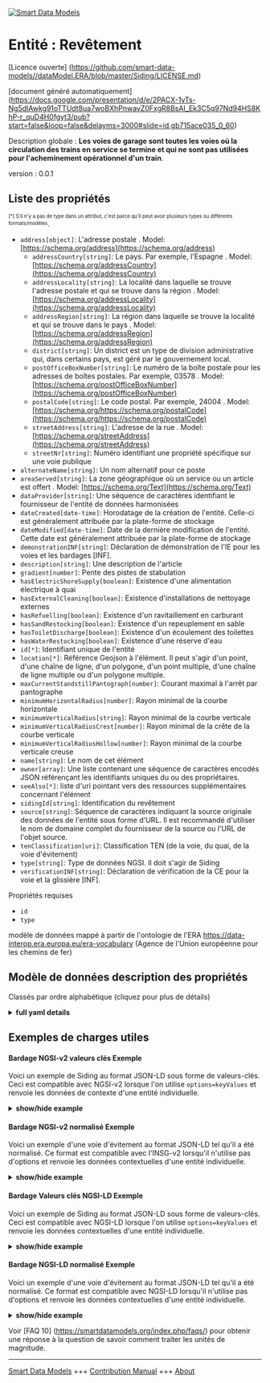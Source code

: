 <!-- 10-Header -->  
[![Smart Data Models](https://smartdatamodels.org/wp-content/uploads/2022/01/SmartDataModels_logo.png "Logo")](https://smartdatamodels.org)  
Entité : Revêtement  
===================<!-- /10-Header -->  
<!-- 15-License -->  
[Licence ouverte] (https://github.com/smart-data-models//dataModel.ERA/blob/master/Siding/LICENSE.md)  
[document généré automatiquement] (https://docs.google.com/presentation/d/e/2PACX-1vTs-Ng5dIAwkg91oTTUdt8ua7woBXhPnwavZ0FxgR8BsAI_Ek3C5q97Nd94HS8KhP-r_quD4H0fgyt3/pub?start=false&loop=false&delayms=3000#slide=id.gb715ace035_0_60)  
<!-- /15-License -->  
<!-- 20-Description -->  
Description globale : **Les voies de garage sont toutes les voies où la circulation des trains en service se termine et qui ne sont pas utilisées pour l'acheminement opérationnel d'un train**.  
version : 0.0.1  
<!-- /20-Description -->  
<!-- 30-PropertiesList -->  

## Liste des propriétés  

<sup><sub>[*] S'il n'y a pas de type dans un attribut, c'est parce qu'il peut avoir plusieurs types ou différents formats/modèles</sub></sup>.  
- `address[object]`: L'adresse postale  . Model: [https://schema.org/address](https://schema.org/address)	- `addressCountry[string]`: Le pays. Par exemple, l'Espagne  . Model: [https://schema.org/addressCountry](https://schema.org/addressCountry)  
	- `addressLocality[string]`: La localité dans laquelle se trouve l'adresse postale et qui se trouve dans la région  . Model: [https://schema.org/addressLocality](https://schema.org/addressLocality)  
	- `addressRegion[string]`: La région dans laquelle se trouve la localité et qui se trouve dans le pays  . Model: [https://schema.org/addressRegion](https://schema.org/addressRegion)  
	- `district[string]`: Un district est un type de division administrative qui, dans certains pays, est géré par le gouvernement local.    
	- `postOfficeBoxNumber[string]`: Le numéro de la boîte postale pour les adresses de boîtes postales. Par exemple, 03578  . Model: [https://schema.org/postOfficeBoxNumber](https://schema.org/postOfficeBoxNumber)  
	- `postalCode[string]`: Le code postal. Par exemple, 24004  . Model: [https://schema.org/https://schema.org/postalCode](https://schema.org/https://schema.org/postalCode)  
	- `streetAddress[string]`: L'adresse de la rue  . Model: [https://schema.org/streetAddress](https://schema.org/streetAddress)  
	- `streetNr[string]`: Numéro identifiant une propriété spécifique sur une voie publique    
- `alternateName[string]`: Un nom alternatif pour ce poste  - `areaServed[string]`: La zone géographique où un service ou un article est offert  . Model: [https://schema.org/Text](https://schema.org/Text)- `dataProvider[string]`: Une séquence de caractères identifiant le fournisseur de l'entité de données harmonisées  - `dateCreated[date-time]`: Horodatage de la création de l'entité. Celle-ci est généralement attribuée par la plate-forme de stockage  - `dateModified[date-time]`: Date de la dernière modification de l'entité. Cette date est généralement attribuée par la plate-forme de stockage  - `demonstrationINF[string]`: Déclaration de démonstration de l'IE pour les voies et les bardages [INF].  - `description[string]`: Une description de l'article  - `gradient[number]`: Pente des pistes de stabulation  - `hasElectricShoreSupply[boolean]`: Existence d'une alimentation électrique à quai  - `hasExternalCleaning[boolean]`: Existence d'installations de nettoyage externes  - `hasRefuelling[boolean]`: Existence d'un ravitaillement en carburant  - `hasSandRestocking[boolean]`: Existence d'un repeuplement en sable  - `hasToiletDischarge[boolean]`: Existence d'un écoulement des toilettes  - `hasWaterRestocking[boolean]`: Existence d'une réserve d'eau  - `id[*]`: Identifiant unique de l'entité  - `location[*]`: Référence Geojson à l'élément. Il peut s'agir d'un point, d'une chaîne de ligne, d'un polygone, d'un point multiple, d'une chaîne de ligne multiple ou d'un polygone multiple.  - `maxCurrentStandstillPantograph[number]`: Courant maximal à l'arrêt par pantographe  - `minimumHorizontalRadius[number]`: Rayon minimal de la courbe horizontale  - `minimumVerticalRadius[string]`: Rayon minimal de la courbe verticale  - `minimumVerticalRadiusCrest[number]`: Rayon minimal de la crête de la courbe verticale  - `minimumVerticalRadiusHollow[number]`: Rayon minimal de la courbe verticale creuse  - `name[string]`: Le nom de cet élément  - `owner[array]`: Une liste contenant une séquence de caractères encodés JSON référençant les identifiants uniques du ou des propriétaires.  - `seeAlso[*]`: liste d'uri pointant vers des ressources supplémentaires concernant l'élément  - `sidingId[string]`: Identification du revêtement  - `source[string]`: Séquence de caractères indiquant la source originale des données de l'entité sous forme d'URL. Il est recommandé d'utiliser le nom de domaine complet du fournisseur de la source ou l'URL de l'objet source.  - `tenClassification[uri]`: Classification TEN (de la voie, du quai, de la voie d'évitement)  - `type[string]`: Type de données NGSI. Il doit s'agir de Siding  - `verificationINF[string]`: Déclaration de vérification de la CE pour la voie et la glissière [INF].  <!-- /30-PropertiesList -->  
<!-- 35-RequiredProperties -->  
Propriétés requises  
- `id`  - `type`  <!-- /35-RequiredProperties -->  
<!-- 40-RequiredProperties -->  
modèle de données mappé à partir de l'ontologie de l'ERA https://data-interop.era.europa.eu/era-vocabulary (Agence de l'Union européenne pour les chemins de fer)  
<!-- /40-RequiredProperties -->  
<!-- 50-DataModelHeader -->  
## Modèle de données description des propriétés  
Classés par ordre alphabétique (cliquez pour plus de détails)  
<!-- /50-DataModelHeader -->  
<!-- 60-ModelYaml -->  
<details><summary><strong>full yaml details</strong></summary>    
```yaml  
Siding:    
  description: Sidings are all those tracks where running trains in service movements ends and which are not used for operational routing of a train.    
  properties:    
    address:    
      description: The mailing address    
      properties:    
        addressCountry:    
          description: 'The country. For example, Spain'    
          type: string    
          x-ngsi:    
            model: https://schema.org/addressCountry    
            type: Property    
        addressLocality:    
          description: 'The locality in which the street address is, and which is in the region'    
          type: string    
          x-ngsi:    
            model: https://schema.org/addressLocality    
            type: Property    
        addressRegion:    
          description: 'The region in which the locality is, and which is in the country'    
          type: string    
          x-ngsi:    
            model: https://schema.org/addressRegion    
            type: Property    
        district:    
          description: 'A district is a type of administrative division that, in some countries, is managed by the local government'    
          type: string    
          x-ngsi:    
            type: Property    
        postOfficeBoxNumber:    
          description: 'The post office box number for PO box addresses. For example, 03578'    
          type: string    
          x-ngsi:    
            model: https://schema.org/postOfficeBoxNumber    
            type: Property    
        postalCode:    
          description: 'The postal code. For example, 24004'    
          type: string    
          x-ngsi:    
            model: https://schema.org/https://schema.org/postalCode    
            type: Property    
        streetAddress:    
          description: The street address    
          type: string    
          x-ngsi:    
            model: https://schema.org/streetAddress    
            type: Property    
        streetNr:    
          description: Number identifying a specific property on a public street    
          type: string    
          x-ngsi:    
            type: Property    
      type: object    
      x-ngsi:    
        model: https://schema.org/address    
        type: Property    
    alternateName:    
      description: An alternative name for this item    
      type: string    
      x-ngsi:    
        type: Property    
    areaServed:    
      description: The geographic area where a service or offered item is provided    
      type: string    
      x-ngsi:    
        model: https://schema.org/Text    
        type: Property    
    dataProvider:    
      description: A sequence of characters identifying the provider of the harmonised data entity    
      type: string    
      x-ngsi:    
        type: Property    
    dateCreated:    
      description: Entity creation timestamp. This will usually be allocated by the storage platform    
      format: date-time    
      type: string    
      x-ngsi:    
        type: Property    
    dateModified:    
      description: Timestamp of the last modification of the entity. This will usually be allocated by the storage platform    
      format: date-time    
      type: string    
      x-ngsi:    
        type: Property    
    demonstrationINF:    
      description: 'EI declaration of demonstration for track/siding [INF]'    
      type: string    
      x-ngsi:    
        type: Property    
    description:    
      description: A description of this item    
      type: string    
      x-ngsi:    
        type: Property    
    gradient:    
      description: Gradient for stabling tracks    
      type: number    
      x-ngsi:    
        type: Property    
    hasElectricShoreSupply:    
      description: Existence of electric shore supply    
      type: boolean    
      x-ngsi:    
        type: Property    
    hasExternalCleaning:    
      description: Existence of external cleaning facilities    
      type: boolean    
      x-ngsi:    
        type: Property    
    hasRefuelling:    
      description: Existence of refuelling    
      type: boolean    
      x-ngsi:    
        type: Property    
    hasSandRestocking:    
      description: Existence of sand restocking    
      type: boolean    
      x-ngsi:    
        type: Property    
    hasToiletDischarge:    
      description: Existence of toilet discharge    
      type: boolean    
      x-ngsi:    
        type: Property    
    hasWaterRestocking:    
      description: Existence of water restocking    
      type: boolean    
      x-ngsi:    
        type: Property    
    id:    
      anyOf:    
        - description: Identifier format of any NGSI entity    
          maxLength: 256    
          minLength: 1    
          pattern: ^[\w\-\.\{\}\$\+\*\[\]`|~^@!,:\\]+$    
          type: string    
          x-ngsi:    
            type: Property    
        - description: Identifier format of any NGSI entity    
          format: uri    
          type: string    
          x-ngsi:    
            type: Property    
      description: Unique identifier of the entity    
      x-ngsi:    
        type: Property    
    location:    
      description: 'Geojson reference to the item. It can be Point, LineString, Polygon, MultiPoint, MultiLineString or MultiPolygon'    
      oneOf:    
        - description: Geojson reference to the item. Point    
          properties:    
            bbox:    
              items:    
                type: number    
              minItems: 4    
              type: array    
            coordinates:    
              items:    
                type: number    
              minItems: 2    
              type: array    
            type:    
              enum:    
                - Point    
              type: string    
          required:    
            - type    
            - coordinates    
          title: GeoJSON Point    
          type: object    
          x-ngsi:    
            type: GeoProperty    
        - description: Geojson reference to the item. LineString    
          properties:    
            bbox:    
              items:    
                type: number    
              minItems: 4    
              type: array    
            coordinates:    
              items:    
                items:    
                  type: number    
                minItems: 2    
                type: array    
              minItems: 2    
              type: array    
            type:    
              enum:    
                - LineString    
              type: string    
          required:    
            - type    
            - coordinates    
          title: GeoJSON LineString    
          type: object    
          x-ngsi:    
            type: GeoProperty    
        - description: Geojson reference to the item. Polygon    
          properties:    
            bbox:    
              items:    
                type: number    
              minItems: 4    
              type: array    
            coordinates:    
              items:    
                items:    
                  items:    
                    type: number    
                  minItems: 2    
                  type: array    
                minItems: 4    
                type: array    
              type: array    
            type:    
              enum:    
                - Polygon    
              type: string    
          required:    
            - type    
            - coordinates    
          title: GeoJSON Polygon    
          type: object    
          x-ngsi:    
            type: GeoProperty    
        - description: Geojson reference to the item. MultiPoint    
          properties:    
            bbox:    
              items:    
                type: number    
              minItems: 4    
              type: array    
            coordinates:    
              items:    
                items:    
                  type: number    
                minItems: 2    
                type: array    
              type: array    
            type:    
              enum:    
                - MultiPoint    
              type: string    
          required:    
            - type    
            - coordinates    
          title: GeoJSON MultiPoint    
          type: object    
          x-ngsi:    
            type: GeoProperty    
        - description: Geojson reference to the item. MultiLineString    
          properties:    
            bbox:    
              items:    
                type: number    
              minItems: 4    
              type: array    
            coordinates:    
              items:    
                items:    
                  items:    
                    type: number    
                  minItems: 2    
                  type: array    
                minItems: 2    
                type: array    
              type: array    
            type:    
              enum:    
                - MultiLineString    
              type: string    
          required:    
            - type    
            - coordinates    
          title: GeoJSON MultiLineString    
          type: object    
          x-ngsi:    
            type: GeoProperty    
        - description: Geojson reference to the item. MultiLineString    
          properties:    
            bbox:    
              items:    
                type: number    
              minItems: 4    
              type: array    
            coordinates:    
              items:    
                items:    
                  items:    
                    items:    
                      type: number    
                    minItems: 2    
                    type: array    
                  minItems: 4    
                  type: array    
                type: array    
              type: array    
            type:    
              enum:    
                - MultiPolygon    
              type: string    
          required:    
            - type    
            - coordinates    
          title: GeoJSON MultiPolygon    
          type: object    
          x-ngsi:    
            type: GeoProperty    
      x-ngsi:    
        type: GeoProperty    
    maxCurrentStandstillPantograph:    
      description: Maximum current at standstill per pantograph    
      type: number    
      x-ngsi:    
        type: Property    
    minimumHorizontalRadius:    
      description: Minimum radius of horizontal curve    
      type: number    
      x-ngsi:    
        type: Property    
    minimumVerticalRadius:    
      description: Minimum radius of vertical curve    
      type: string    
      x-ngsi:    
        type: Property    
    minimumVerticalRadiusCrest:    
      description: Minimum radius of vertical curve crest    
      type: number    
      x-ngsi:    
        type: Property    
    minimumVerticalRadiusHollow:    
      description: Minimum radius of vertical curve hollow    
      type: number    
      x-ngsi:    
        type: Property    
    name:    
      description: The name of this item    
      type: string    
      x-ngsi:    
        type: Property    
    owner:    
      description: A List containing a JSON encoded sequence of characters referencing the unique Ids of the owner(s)    
      items:    
        anyOf:    
          - description: Identifier format of any NGSI entity    
            maxLength: 256    
            minLength: 1    
            pattern: ^[\w\-\.\{\}\$\+\*\[\]`|~^@!,:\\]+$    
            type: string    
            x-ngsi:    
              type: Property    
          - description: Identifier format of any NGSI entity    
            format: uri    
            type: string    
            x-ngsi:    
              type: Property    
        description: Unique identifier of the entity    
        x-ngsi:    
          type: Property    
      type: array    
      x-ngsi:    
        type: Property    
    seeAlso:    
      description: list of uri pointing to additional resources about the item    
      oneOf:    
        - items:    
            format: uri    
            type: string    
          minItems: 1    
          type: array    
        - format: uri    
          type: string    
      x-ngsi:    
        type: Property    
    sidingId:    
      description: Identification of siding    
      type: string    
      x-ngsi:    
        type: Property    
    source:    
      description: 'A sequence of characters giving the original source of the entity data as a URL. Recommended to be the fully qualified domain name of the source provider, or the URL to the source object'    
      type: string    
      x-ngsi:    
        type: Property    
    tenClassification:    
      description: 'TEN classification (of track, of platform, of siding)'    
      format: uri    
      type: string    
      x-ngsi:    
        type: Relationship    
    type:    
      description: NGSI data type. It has to be Siding    
      enum:    
        - Siding    
      type: string    
      x-ngsi:    
        type: Property    
    verificationINF:    
      description: 'EC declaration of verification for track/siding [INF]'    
      type: string    
      x-ngsi:    
        type: Property    
  required:    
    - id    
    - type    
  type: object    
  x-derived-from: http://data.europa.eu/949/Siding    
  x-disclaimer: 'Redistribution and use in source and binary forms, with or without modification, are permitted  provided that the license conditions are met. Copyleft (c) 2023 Contributors to Smart Data Models Program'    
  x-license-url: https://github.com/smart-data-models/dataModel.ERA/blob/master/Siding/LICENSE.md    
  x-model-schema: https://smart-data-models.github.io/dataModel.ERA/Certificate/schema.json    
  x-model-tags: 'ERA vocabulary, railway, train'    
  x-version: 0.0.1    
```  
</details>    
<!-- /60-ModelYaml -->  
<!-- 70-MiddleNotes -->  
<!-- /70-MiddleNotes -->  
<!-- 80-Examples -->  
## Exemples de charges utiles  
#### Bardage NGSI-v2 valeurs clés Exemple  
Voici un exemple de Siding au format JSON-LD sous forme de valeurs-clés. Ceci est compatible avec NGSI-v2 lorsque l'on utilise `options=keyValues` et renvoie les données de contexte d'une entité individuelle.  
<details><summary><strong>show/hide example</strong></summary>    
```json  
{  
  "id": "urn:ngsi-ld:Siding:id:GKYX:31219414",  
  "dateCreated": "2013-05-04T09:51:15Z",  
  "dateModified": "1974-05-09T12:06:14Z",  
  "source": "Push list then again. State get suddenly nor table.",  
  "name": "Federal policy check them. Senior of management simply lose program voice guy. Information direction big expert street big s",  
  "alternateName": "Name down over test feeling Congress. Recent his his back partner reduce material your.",  
  "description": "Anything so doctor finally. Despite practice class store.",  
  "dataProvider": "Us which she quickly else party. Way that give main air short near. Real popular whatever s",  
  "owner": [  
    "urn:ngsi-ld:Siding:items:SXEI:27228317",  
    "urn:ngsi-ld:Siding:items:EIZG:41039273"  
  ],  
  "seeAlso": [  
    "urn:ngsi-ld:Siding:items:DOKD:91972812"  
  ],  
  "location": {  
    "type": "Point",  
    "coordinates": [  
      -36.875369,  
      98.837859  
    ]  
  },  
  "address": {  
    "streetAddress": "Consumer employee major free billion instead. Treatment yet keep action work close. Nearly check drive I range magazine appear. Quickly respond property.",  
    "addressLocality": "Since ",  
    "addressRegion": "Radio across best yard. Central until beyond knowledge care matter. Without air d",  
    "addressCountry": "Argue data get fire. Water opportunity citizen. Score interview letter evidence.",  
    "postalCode": "Personal build",  
    "postOfficeBoxNumber": "Leader enough weight everything.",  
    "streetNr": "Drug debate effect sure manage point. Economic but single commercial standard. Indicate environment guess long da",  
    "district": "Area cost hundred same. Sense anyone anyone."  
  },  
  "areaServed": "Moment agent four language. Tend place r",  
  "type": "Siding",  
  "demonstrationINF": "Its federal stand tr",  
  "gradient": 354.9,  
  "hasElectricShoreSupply": true,  
  "hasExternalCleaning": true,  
  "hasRefuelling": true,  
  "hasSandRestocking": false,  
  "hasToiletDischarge": false,  
  "hasWaterRestocking": false,  
  "maxCurrentStandstillPantograph": 81.3,  
  "minimumHorizontalRadius": 864,  
  "minimumVerticalRadius": "American whole magazine truth stop whose. On traditional measure example sense peace. Would mouth relate own chair.",  
  "minimumVerticalRadiusCrest": 864,  
  "minimumVerticalRadiusHollow": 864,  
  "sidingId": "American whole magazine",  
  "verificationINF": "Together range line beyond. First policy daughter need kind miss.",  
  "tenClassification": "urn:ngsi-ld:Siding:tenClassification:KHXK:08016097"  
}  
```  
</details>  
#### Bardage NGSI-v2 normalisé Exemple  
Voici un exemple d'une voie d'évitement au format JSON-LD tel qu'il a été normalisé. Ce format est compatible avec l'INSG-v2 lorsqu'il n'utilise pas d'options et renvoie les données contextuelles d'une entité individuelle.  
<details><summary><strong>show/hide example</strong></summary>    
```json  
{  
  "id": "urn:ngsi-ld:Siding:id:GKYX:31219414",  
  "dateCreated": {  
    "type": "DateTime",  
    "value": "2013-05-04T09:51:15Z"  
  },  
  "dateModified": {  
    "type": "DateTime",  
    "value": "1974-05-09T12:06:14Z"  
  },  
  "source": {  
    "type": "Text",  
    "value": "Push list then again. State get suddenly nor table."  
  },  
  "name": {  
    "type": "Text",  
    "value": "Federal policy check them. Senior of management simply lose program voice guy. Information direction big expert street big s"  
  },  
  "alternateName": {  
    "type": "Text",  
    "value": "Name down over test feeling Congress. Recent his his back partner reduce material your."  
  },  
  "description": {  
    "type": "Text",  
    "value": "Anything so doctor finally. Despite practice class store."  
  },  
  "dataProvider": {  
    "type": "Text",  
    "value": "Us which she quickly else party. Way that give main air short near. Real popular whatever s"  
  },  
  "owner": {  
    "type": "StructuredValue",  
    "value": [  
      "urn:ngsi-ld:Siding:items:SXEI:27228317",  
      "urn:ngsi-ld:Siding:items:EIZG:41039273"  
    ]  
  },  
  "seeAlso": {  
    "type": "StructuredValue",  
    "value": [  
      "urn:ngsi-ld:Siding:items:DOKD:91972812"  
    ]  
  },  
  "location": {  
    "type": "geo:json",  
    "value": {  
      "type": "Point",  
      "coordinates": {  
        "type": "StructuredValue",  
        "value": [  
          -36.875369,  
          98.837859  
        ]  
      }  
    }  
  },  
  "address": {  
    "type": "StructuredValue",  
    "value": {  
      "streetAddress": {  
        "type": "Text",  
        "value": "Consumer employee major free billion instead. Treatment yet keep action work close. Nearly check drive I range magazine appear. Quickly respond property."  
      },  
      "addressLocality": {  
        "type": "Text",  
        "value": "Since "  
      },  
      "addressRegion": {  
        "type": "Text",  
        "value": "Radio across best yard. Central until beyond knowledge care matter. Without air d"  
      },  
      "addressCountry": {  
        "type": "Text",  
        "value": "Argue data get fire. Water opportunity citizen. Score interview letter evidence."  
      },  
      "postalCode": {  
        "type": "Text",  
        "value": "Personal build"  
      },  
      "postOfficeBoxNumber": {  
        "type": "Text",  
        "value": "Leader enough weight everything."  
      },  
      "streetNr": {  
        "type": "Text",  
        "value": "Drug debate effect sure manage point. Economic but single commercial standard. Indicate environment guess long da"  
      },  
      "district": {  
        "type": "Text",  
        "value": "Area cost hundred same. Sense anyone anyone."  
      }  
    }  
  },  
  "areaServed": {  
    "type": "Text",  
    "value": "Moment agent four language. Tend place r"  
  },  
  "type": "Siding",  
  "demonstrationINF": {  
    "type": "Text",  
    "value": "Its federal stand tr"  
  },  
  "gradient": {  
    "type": "Number",  
    "value": 354.9  
  },  
  "hasElectricShoreSupply": {  
    "type": "Boolean",  
    "value": true  
  },  
  "hasExternalCleaning": {  
    "type": "Boolean",  
    "value": true  
  },  
  "hasRefuelling": {  
    "type": "Boolean",  
    "value": true  
  },  
  "hasSandRestocking": {  
    "type": "Boolean",  
    "value": false  
  },  
  "hasToiletDischarge": {  
    "type": "Boolean",  
    "value": false  
  },  
  "hasWaterRestocking": {  
    "type": "Boolean",  
    "value": false  
  },  
  "maxCurrentStandstillPantograph": {  
    "type": "Number",  
    "value": 81.3  
  },  
  "minimumHorizontalRadius": {  
    "type": "Number",  
    "value": 864  
  },  
  "minimumVerticalRadius": {  
    "type": "Text",  
    "value": "American whole magazine truth stop whose. On traditional measure example sense peace. Would mouth relate own chair."  
  },  
  "minimumVerticalRadiusCrest": {  
    "type": "Number",  
    "value": 864  
  },  
  "minimumVerticalRadiusHollow": {  
    "type": "Number",  
    "value": 864  
  },  
  "sidingId": {  
    "type": "Text",  
    "value": "American whole magazine"  
  },  
  "verificationINF": {  
    "type": "Text",  
    "value": "Together range line beyond. First policy daughter need kind miss."  
  },  
  "tenClassification": {  
    "type": "Text",  
    "value": "urn:ngsi-ld:Siding:tenClassification:KHXK:08016097"  
  }  
}  
```  
</details>  
#### Bardage Valeurs clés NGSI-LD Exemple  
Voici un exemple de Siding au format JSON-LD sous forme de valeurs-clés. Ceci est compatible avec NGSI-LD lorsque l'on utilise `options=keyValues` et renvoie les données contextuelles d'une entité individuelle.  
<details><summary><strong>show/hide example</strong></summary>    
```json  
{  
  "id": "urn:ngsi-ld:Siding:id:GKYX:31219414",  
  "dateCreated": "2013-05-04T09:51:15Z",  
  "dateModified": "1974-05-09T12:06:14Z",  
  "source": "Push list then again. State get suddenly nor table.",  
  "name": "Federal policy check them. Senior of management simply lose program voice guy. Information direction big expert street big s",  
  "alternateName": "Name down over test feeling Congress. Recent his his back partner reduce material your.",  
  "description": "Anything so doctor finally. Despite practice class store.",  
  "dataProvider": "Us which she quickly else party. Way that give main air short near. Real popular whatever s",  
  "owner": [  
    "urn:ngsi-ld:Siding:items:SXEI:27228317",  
    "urn:ngsi-ld:Siding:items:EIZG:41039273"  
  ],  
  "seeAlso": [  
    "urn:ngsi-ld:Siding:items:DOKD:91972812"  
  ],  
  "location": {  
    "type": "Point",  
    "coordinates": [  
      -36.875369,  
      98.837859  
    ]  
  },  
  "address": {  
    "streetAddress": "Consumer employee major free billion instead. Treatment yet keep action work close. Nearly check drive I range magazine appear. Quickly respond property.",  
    "addressLocality": "Since ",  
    "addressRegion": "Radio across best yard. Central until beyond knowledge care matter. Without air d",  
    "addressCountry": "Argue data get fire. Water opportunity citizen. Score interview letter evidence.",  
    "postalCode": "Personal build",  
    "postOfficeBoxNumber": "Leader enough weight everything.",  
    "streetNr": "Drug debate effect sure manage point. Economic but single commercial standard. Indicate environment guess long da",  
    "district": "Area cost hundred same. Sense anyone anyone."  
  },  
  "areaServed": "Moment agent four language. Tend place r",  
  "type": "Siding",  
  "demonstrationINF": "Its federal stand tr",  
  "gradient": 354.9,  
  "hasElectricShoreSupply": true,  
  "hasExternalCleaning": true,  
  "hasRefuelling": true,  
  "hasSandRestocking": false,  
  "hasToiletDischarge": false,  
  "hasWaterRestocking": false,  
  "maxCurrentStandstillPantograph": 81.3,  
  "minimumHorizontalRadius": 864,  
  "minimumVerticalRadius": "American whole magazine truth stop whose. On traditional measure example sense peace. Would mouth relate own chair.",  
  "minimumVerticalRadiusCrest": 864,  
  "minimumVerticalRadiusHollow": 864,  
  "sidingId": "American whole magazine",  
  "verificationINF": "Together range line beyond. First policy daughter need kind miss.",  
  "tenClassification": "urn:ngsi-ld:Siding:tenClassification:KHXK:08016097",  
  "@context": [  
    "https://raw.githubusercontent.com/smart-data-models/dataModel.ERA/master/context.jsonld"  
  ]  
}  
```  
</details>  
#### Bardage NGSI-LD normalisé Exemple  
Voici un exemple d'une voie d'évitement au format JSON-LD tel qu'il a été normalisé. Ce format est compatible avec NGSI-LD lorsqu'il n'utilise pas d'options et renvoie les données contextuelles d'une entité individuelle.  
<details><summary><strong>show/hide example</strong></summary>    
```json  
{  
  "id": "urn:ngsi-ld:Siding:id:LIKW:54042696",  
  "dateCreated": {  
    "type": "Property",  
    "value": {  
      "@type": "DateTime",  
      "@value": "1996-09-19T23:08:47Z"  
    }  
  },  
  "dateModified": {  
    "type": "Property",  
    "value": {  
      "@type": "DateTime",  
      "@value": "1994-06-22T11:37:34Z"  
    }  
  },  
  "source": {  
    "type": "Property",  
    "value": "Structure decision camera reach purpose role prepare. Fish nor team avoid party memory most unit."  
  },  
  "name": {  
    "type": "Property",  
    "value": "Great discover down event record milita"  
  },  
  "alternateName": {  
    "type": "Property",  
    "value": "Necessary billion gas Congress need explain safe. Law media people a sister consider."  
  },  
  "description": {  
    "type": "Property",  
    "value": "Hotel country risk. Method bit seat organization partner."  
  },  
  "dataProvider": {  
    "type": "Property",  
    "value": "Board movement understand. Each I give soon."  
  },  
  "owner": {  
    "type": "Property",  
    "value": [  
      "urn:ngsi-ld:Siding:items:RYOP:03718728",  
      "urn:ngsi-ld:Siding:items:OGDX:73134134"  
    ]  
  },  
  "seeAlso": {  
    "type": "Property",  
    "value": [  
      "urn:ngsi-ld:Siding:items:SIJP:84831513"  
    ]  
  },  
  "location": {  
    "type": "Property",  
    "value": {  
      "type": "Point",  
      "coordinates": [  
        28.4755575,  
        91.269469  
      ]  
    }  
  },  
  "address": {  
    "type": "Property",  
    "value": {  
      "streetAddress": "According laugh government goal teacher social. Only speak effect policy easy learn. Material suddenly appear animal keep.",  
      "addressLocality": "",  
      "addressRegion": "Energy better life herself listen minute attorney. Bank you produce magazine.",  
      "addressCountry": "American sure message",  
      "postalCode": "Everything stand agreement hope forward. End debate deep act.",  
      "postOfficeBoxNumber": "Those public may range public. Hous",  
      "streetNr": "Discussion clear action add key reflect. Skill beautiful leg worker least ",  
      "district": "Discussion early quality that morning eye full. My at"  
    }  
  },  
  "areaServed": {  
    "type": "Property",  
    "value": "Report democratic en"  
  },  
  "type": "Siding",  
  "demonstrationINF": {  
    "type": "Property",  
    "value": "Pm can assume agency Mr reach music computer"  
  },  
  "gradient": {  
    "type": "Property",  
    "value": 733.9  
  },  
  "hasElectricShoreSupply": {  
    "type": "Property",  
    "value": true  
  },  
  "hasExternalCleaning": {  
    "type": "Property",  
    "value": true  
  },  
  "hasRefuelling": {  
    "type": "Property",  
    "value": true  
  },  
  "hasSandRestocking": {  
    "type": "Property",  
    "value": true  
  },  
  "hasToiletDischarge": {  
    "type": "Property",  
    "value": false  
  },  
  "hasWaterRestocking": {  
    "type": "Property",  
    "value": false  
  },  
  "maxCurrentStandstillPantograph": {  
    "type": "Property",  
    "value": 818.3  
  },  
  "minimumHorizontalRadius": {  
    "type": "Property",  
    "value": 975  
  },  
  "minimumVerticalRadius": {  
    "type": "Property",  
    "value": "Police almost show day. Number only form skin t"  
  },  
  "minimumVerticalRadiusCrest": {  
    "type": "Property",  
    "value": 799  
  },  
  "minimumVerticalRadiusHollow": {  
    "type": "Property",  
    "value": 937  
  },  
  "sidingId": {  
    "type": "Property",  
    "value": "Air owner child site team modern behavior figure. Behavior near pick which civil door."  
  },  
  "verificationINF": {  
    "type": "Property",  
    "value": "Establish wh"  
  },  
  "tenClassification": {  
    "type": "Relationship",  
    "object": "urn:ngsi-ld:Siding:tenClassification:IURD:46677461"  
  },  
  "@context": [  
    "https://raw.githubusercontent.com/smart-data-models/dataModel.ERA/master/context.jsonld"  
  ]  
}  
```  
</details><!-- /80-Examples -->  
<!-- 90-FooterNotes -->  
<!-- /90-FooterNotes -->  
<!-- 95-Units -->  
Voir [FAQ 10] (https://smartdatamodels.org/index.php/faqs/) pour obtenir une réponse à la question de savoir comment traiter les unités de magnitude.  
<!-- /95-Units -->  
<!-- 97-LastFooter -->  
---  
[Smart Data Models](https://smartdatamodels.org) +++ [Contribution Manual](https://bit.ly/contribution_manual) +++ [About](https://bit.ly/Introduction_SDM)<!-- /97-LastFooter -->  
